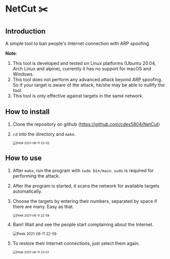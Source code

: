 # NetCut :scissors:

## Introduction

A simple tool to ban people's Internet connection with ARP spoofing.

**Note**:

1. This tool is developed and tested on Linux platforms (Ubuntu 20.04, Arch Linux and alpine), currently it has no support for macOS and Windows.
2. This tool does not perform any advanced attack beyond ARP spoofing. So if your target is aware of the attack, he/she may be able to nullify the tool.
3. This tool is only effective against targets in the same network.

## How to install

1. Clone the repository on github (https://github.com/cdes5804/NetCut)

2. `cd` into the directory and `make`.

    <img src="https://imgur.com/xIRcPLb.gif" alt="Peek 2021-06-11 22-52" style="zoom:67%;" />

## How to use

1. After `make`, run the program with `sudo bin/main`. `sudo` is required for performing the attack.

2. After the program is started, it scans the network for available targets automatically.

3. Choose the targets by entering their numbers, separated by space if there are many. Easy as that.

   <img src="https://imgur.com/VtJh4QW.gif" alt="Peek 2021-06-11 22-58" style="zoom:67%;" />

4. Bam! Wait and see the people start complaining about the Internet.

   <img src="https://imgur.com/LEkwsgg.gif" alt="Peek 2021-06-11 22-59" style="zoom: 80%;" />

5. To restore their Internet connections, just select them again.

   <img src="https://imgur.com/C5bYGAR.gif" alt="Peek 2021-06-11 23-01" style="zoom:67%;" />
